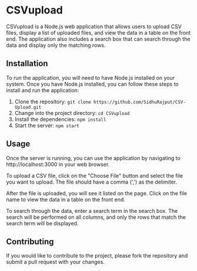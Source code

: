 # CSVupload

CSVupload is a Node.js web application that allows users to upload CSV files, display a list of uploaded files, and view the data in a table on the front end. The application also includes a search box that can search through the data and display only the matching rows.

## Installation
To run the application, you will need to have Node.js installed on your system. Once you have Node.js installed, you can follow these steps to install and run the application:

1. Clone the repository: `git clone https://github.com/SidhuRajput/CSV-Upload.git`
2. Change into the project directory: `cd CSVupload`
3. Install the dependencies: `npm install`
4. Start the server: `npm start`

## Usage
Once the server is running, you can use the application by navigating to http://localhost:3000 in your web browser.

To upload a CSV file, click on the "Choose File" button and select the file you want to upload. The file should have a comma (',') as the delimiter.

After the file is uploaded, you will see it listed on the page. Click on the file name to view the data in a table on the front end.

To search through the data, enter a search term in the search box. The search will be performed on all columns, and only the rows that match the search term will be displayed.

## Contributing
If you would like to contribute to the project, please fork the repository and submit a pull request with your changes.
